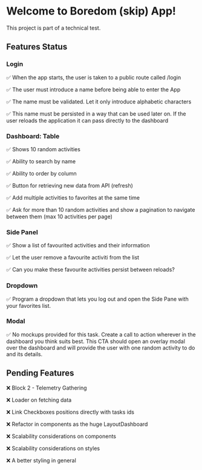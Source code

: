 # Welcome to Boredom (skip) App!

This project is part of a technical test.

## Features Status

### Login

✅ When the app starts, the user is taken to a public route called /login

✅ The user must introduce a name before being able to enter the App

✅ The name must be validated. Let it only introduce alphabetic characters

✅ This name must be persisted in a way that can be used later on. If the user reloads the application it can pass directly to the dashboard

### Dashboard: Table
 
✅ Shows 10 random activities

✅ Ability to search by name

✅ Ability to order by column

✅ Button for retrieving new data from API (refresh)

✅ Add multiple activities to favorites at the same time

✅ Ask for more than 10 random activities and show a pagination to navigate between them (max 10 activities per page)

### Side Panel

✅ Show a list of favourited activities and their information

✅ Let the user remove a favourite activiti from the list

✅ Can you make these favourite activities persist between reloads?

### Dropdown

✅ Program a dropdown that lets you log out and open the Side Pane with your favorites list.

### Modal

✅ No mockups provided for this task. Create a call to action wherever in the dashboard you think
suits best. This CTA should open an overlay modal over the dashboard and will provide the user
with one random activity to do and its details.


## Pending Features

❌ Block 2 - Telemetry Gathering

❌ Loader on fetching data

❌ Link Checkboxes positions directly with tasks ids

❌ Refactor in components as the huge LayoutDashboard

❌ Scalability considerations on components

❌ Scalability considerations on styles

❌ A better styling in general
